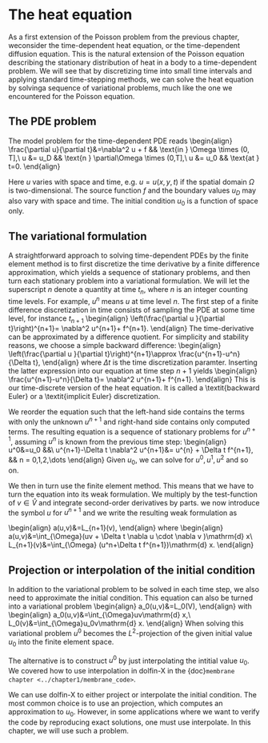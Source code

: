 # The heat equation
As a first extension of the Poisson problem from the previous chapter, weconsider the time-dependent heat equation, or the time-dependent diffusion equation. This is the natural extension of the Poisson equation describing the stationary distribution of heat in a body to a time-dependent problem. We will see that by discretizing time into small time intervals and applying standard time-stepping methods, we can solve the heat equation by solvinga sequence of variational problems, much like the one we encountered for the Poisson equation.

## The PDE problem
The model problem for the time-dependent PDE reads
\begin{align}
    \frac{\partial u}{\partial t}&=\nabla^2 u + f && \text{in } \Omega \times (0, T],\\
    u &= u_D && \text{n } \partial\Omega \times (0,T],\\
    u &= u_0 && \text{at } t=0.
\end{align}

Here $u$ varies with space and time, e.g. $u=u(x,y,t)$ if the spatial domain $\Omega$ is two-dimensional. The source function $f$ and the boundary values $u_D$ may also vary with space and time. The initial condition $u_0$ is a function of space only.

## The variational formulation
A straightforward approach to solving time-dependent PDEs by the finite element method is to first discretize the time derivative by a finite difference approximation, which yields a sequence of stationary problems, and then turn each stationary problem into a variational formulation. 
We will let the superscript $n$ denote a quantity at time $t_n$, where $n$ is an integer counting time levels. For example, $u^n$ means $u$ at time level $n$. The first step of a finite difference discretization in time consists of sampling the PDE at some time  level, for instance $t_{n+1}$
\begin{align}
    \left(\frac{\partial u }{\partial t}\right)^{n+1}= \nabla^2 u^{n+1}+ f^{n+1}.
\end{align}
The time-derivative can be  approximated by a difference quotient. For simplicity and stability reasons, we choose a simple backward difference:
\begin{align}
    \left(\frac{\partial u }{\partial t}\right)^{n+1}\approx \frac{u^{n+1}-u^n}{\Delta t},
\end{align}
where $\Delta t$ is the time discretization paramter. Inserting the latter expression into our equation at time step $n+1$ yields
\begin{align}
    \frac{u^{n+1}-u^n}{\Delta t}= \nabla^2 u^{n+1}+ f^{n+1}.
\end{align}
This is our time-discrete version of the heat equation. It is called a \textit{backward Euler} or a \textit{implicit Euler} discretization.

We reorder the equation such that the left-hand side contains the terms with only the unknown $u^{n+1}$ and right-hand side contains only computed terms. The resulting equation is a sequence of stationary problems for $u^{n+1}$, assuming $u^{n}$ is known from the previous time step:
\begin{align}
    u^0&=u_0 &&\\
    u^{n+1}-\Delta t \nabla^2 u^{n+1}&= u^{n} + \Delta t f^{n+1}, && n = 0,1,2,\dots
\end{align}
Given $u_0$, we can solve for $u^0, u^1, u^2$ and so on.

We then in turn use the finite element method. This means that we have to turn the equation into its weak formulation. We multiply by the test-function of $v\in \hat{V}$ and integrate second-order derivatives by parts. we now introduce the symbol $u$ for $u^{n+1}$ and we write the resulting weak formulation as

\begin{align}
    a(u,v)&=L_{n+1}(v),
\end{align}
where 
\begin{align}
    a(u,v)&=\int_{\Omega}(uv + \Delta t \nabla u \cdot \nabla v )\mathrm{d} x\\
    L_{n+1}(v)&=\int_{\Omega} (u^n+\Delta t f^{n+1})\mathrm{d} x.
\end{align}


## Projection or interpolation of the initial condition
In addition to the variational problem to be solved in each  time step, we also need to approximate the initial condition. This equation can also be turned into a variational problem
\begin{align}
    a_0(u,v)&=L_0(V),
\end{align}
with 
\begin{align}
    a_0(u,v)&=\int_{\Omega}uv\mathrm{d} x,\\
    L_0(v)&=\int_{\Omega}u_0v\mathrm{d} x.
\end{align}
When solving this variational problem $u^0$ becomes the $L^2$-projection of the given initial value $u_0$ into the finite element space. 

The alternative is to construct $u^0$ by just interpolating the intitial value $u_0$. We covered how to use interpolation in dolfin-X in the {doc}`membrane chapter <../chapter1/membrane_code>`.

We can use dolfin-X to either project or interpolate the initial condition. The most common choice is to use an projection, which computes an approximation to $u_0$. However, in some applications where we want to verify the code by reproducing exact solutions, one must use interpolate. In this chapter, we will use such a problem.
